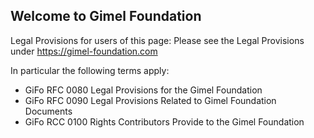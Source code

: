 ## Welcome to Gimel Foundation

Legal Provisions for users of this page:
Please see the Legal Provisions under https://gimel-foundation.com

In particular the following terms apply:
- GiFo RFC 0080 Legal Provisions for the Gimel Foundation
- GiFo RFC 0090 Legal Provisions Related to Gimel Foundation Documents
- GiFo RCC 0100 Rights Contributors Provide to the Gimel Foundation
